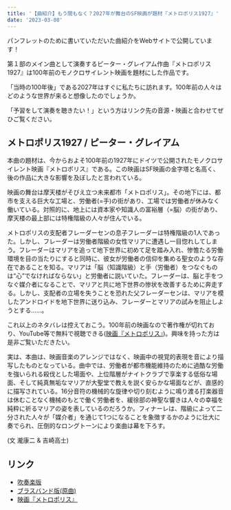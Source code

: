 ```yaml
---
title: '【曲紹介】もう間もなく？2027年が舞台のSF映画が題材『メトロポリス1927』'
date: '2023-03-08'
---
```


パンフレットのために書いていただいた曲紹介をWebサイトで公開しています！

第１部のメイン曲として演奏するピーター・グレイアム作曲『メトロポリス1927』は100年前のモノクロサイレント映画を題材にした作品です。

「当時の100年後」である2027年はすぐに私たちに訪れます。100年前の人々はどのような世界が来ると想像したのでしょうか。

「予習をして演奏を聴きたい！」という方はリンク先の音源・映画と合わせてぜひご覧ください。

## メトロポリス1927 / ピーター・グレイアム

本曲の題材は、今からおよそ100年前の1927年にドイツで公開されたモノクロサイレント映画『メトロポリス』である。この映画はSF映画の金字塔と名高く、後の作品に大きな影響を及ぼしたと言われている。

映画の舞台は摩天楼がそびえ立つ未来都市「メトロポリス」。その地下には、都市を支える巨大な工場と、労働者(=手)の街があり、工場では労働者が休みなく働いている。対照的に、地上には資本家や知識人の富裕層（=脳）の街があり、摩天楼の最上部には特権階級の人々が住んでいる。

メトロポリスの支配者フレーダーセンの息子フレーダーは特権階級の1人であった。しかし、フレーダーは労働者階級の女性マリアに遭遇し一目惚れしてしまう。フレーダーはマリアを追って地下世界に初めて足を踏み入れ、惨憺たる労働環境を目の当たりにすると同時に、彼女が労働者の信仰を集める聖女のような存在であることを知る。マリアは「脳（知識階級）と手（労働者）をつなぐものは“心”でなければならない」と労働者に説いていた。フレーダーは、脳と手をつなぐ媒介者になることで、マリアと共に地下世界の惨状を改善するために奔走する。しかし、支配者の立場を失うことを恐れた父フレーダーセンは、マリアを模したアンドロイドを地下世界に送り込み、フレーダーとマリアの試みを阻止しようとする......。

これ以上のネタバレは控えておこう。100年前の映画なので著作権が切れており、YouTube等で無料で視聴できる([映画『メトロポリス』](https://www.youtube.com/watch?v=Fe24e-WZmw0))。興味を持った方は是非ご覧いただきたい。

実は、本曲は、映画音楽のアレンジではなく、映画中の視覚的表現を音により描写したものとなっている。曲中では、労働者が都市機能維持のために過酷な労働を強いられる殺伐とした場面や、上位階層がナイトクラブで享楽する低俗な場面、そして純真無垢なマリアが大聖堂で教えを説く安らかな場面などが、直感的に描写されている。16分音符の機械的な旋律や切り刻むように鳴り渡る打楽器音は休むことなく機械のもとで働く労働者を、緩徐部の神聖な響きは人々の幸福を純粋に祈るマリアの姿を表しているのだろうか。フィナーレは、階級によって二分された人々が「媒介者」を通じて1つになることを象徴するかのように壮大に奏でられ、圧倒的なロングトーンにより楽曲は幕を下ろす。 

(文 瀧康二 & 吉崎高士)

## リンク

- [吹奏楽版](https://www.youtube.com/watch?v=BF0TcSC8Fo0)
- [ブラスバンド版(原曲)](https://www.youtube.com/watch?v=UmQ3uLadM-w)
- [映画『メトロポリス』](https://www.youtube.com/watch?v=Fe24e-WZmw0)


